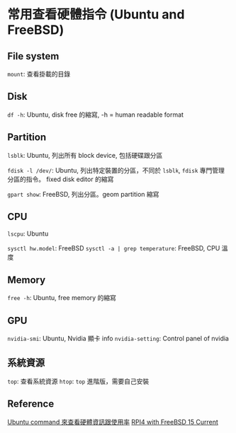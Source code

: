 # 常用查看硬體指令 (Ubuntu and FreeBSD)
## File system
`mount`: 查看掛載的目錄

## Disk
`df -h`: Ubuntu, disk free 的縮寫, -h = human readable format


## Partition
`lsblk`: Ubuntu, 列出所有 block device, 包括硬碟跟分區

`fdisk -l /dev/`: Ubuntu, 列出特定裝置的分區，不同於 `lsblk`, `fdisk` 專門管理分區的指令。
fixed disk editor 的縮寫

`gpart show`: FreeBSD, 列出分區。geom partition 縮寫

## CPU
`lscpu`: Ubuntu

`sysctl hw.model`: FreeBSD
`sysctl -a | grep temperature`: FreeBSD, CPU 溫度

## Memory
`free -h`: Ubuntu, free memory 的縮寫

## GPU
`nvidia-smi`: Ubuntu, Nvidia 顯卡 info
`nvidia-setting`: Control panel of nvidia

## 系統資源
`top`: 查看系統資源
`htop`: `top` 進階版，需要自己安裝

## Reference
[Ubuntu command 來查看硬體資訊跟使用率](https://cozy-kola.medium.com/ubuntu-command-%E4%BE%86%E6%9F%A5%E7%9C%8B%E7%A1%AC%E9%AB%94%E8%B3%87%E8%A8%8A%E8%B7%9F%E4%BD%BF%E7%94%A8%E7%8E%87-299bbe58333c)
[RPI4 with FreeBSD 15 Current](https://cozy-kola.medium.com/rpi4-with-freebsd-15-current-ac96f03e32df)